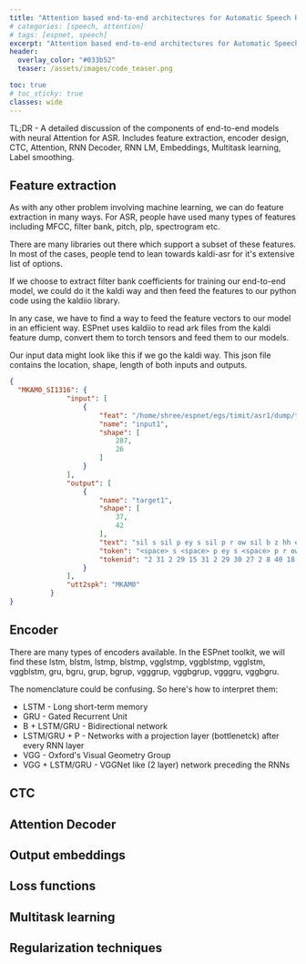 ```yaml
---
title: "Attention based end-to-end architectures for Automatic Speech Recognition"
# categories: [speech, attention]
# tags: [espnet, speech]
excerpt: "Attention based end-to-end architectures for Automatic Speech Recognition"
header:
  overlay_color: "#033b52"
  teaser: /assets/images/code_teaser.png

toc: true
# toc_sticky: true
classes: wide
---
```


<script type="text/javascript" async
  src="https://cdnjs.cloudflare.com/ajax/libs/mathjax/2.7.5/MathJax.js?config=TeX-MML-AM_CHTML">
</script>
TL;DR - A detailed discussion of the components of end-to-end models with neural Attention for ASR. Includes feature extraction, encoder design, CTC, Attention, RNN Decoder, RNN LM, Embeddings, Multitask learning, Label smoothing.

## Feature extraction
As with any other problem involving machine learning, we can do feature extraction in many ways. For ASR, people have used many types of features including MFCC, filter bank, pitch, plp, spectrogram etc.

There are many libraries out there which support a subset of these features. In most of the cases, people tend to lean towards kaldi-asr for it's extensive list of options.

If we choose to extract filter bank coefficients for training our end-to-end model, we could do it the kaldi way and then feed the features to our python code using the kaldiio library.

In any case, we have to find a way to feed the feature vectors to our model in an efficient way. ESPnet uses kaldiio to read ark files from the kaldi feature dump, convert them to torch tensors and feed them to our models.

Our input data might look like this if we go the kaldi way. This json file contains the location, shape, length of both inputs and outputs.

``` json
{
  "MKAM0_SI1316": {
              "input": [
                  {
                      "feat": "/home/shree/espnet/egs/timit/asr1/dump/train_nodev/deltafalse/feats.6.ark:149596",
                      "name": "input1",
                      "shape": [
                          287,
                          26
                      ]
                  }
              ],
              "output": [
                  {
                      "name": "target1",
                      "shape": [
                          37,
                          42
                      ],
                      "text": "sil s sil p ey s sil p r ow sil b z hh eh v y iy l d ih sil d l ih dx l ih n f er m ey sh ih n sil",
                      "token": "<space> s <space> p ey s <space> p r ow <space> b z hh eh v y iy l d ih <space> d l ih dx l ih n f er m ey sh ih n <space>",
                      "tokenid": "2 31 2 29 15 31 2 29 30 27 2 8 40 18 13 37 39 20 23 10 19 2 10 23 19 12 23 19 25 16 14 24 15 32 19 25 2"
                  }
              ],
              "utt2spk": "MKAM0"
          }
}
```
## Encoder
There are many types of encoders available. In the ESPnet toolkit, we will find these lstm, blstm, lstmp, blstmp, vgglstmp, vggblstmp, vgglstm, vggblstm, gru, bgru, grup, bgrup, vgggrup, vggbgrup, vgggru, vggbgru.

The nomenclature could be confusing. So here's how to interpret them:
- LSTM - Long short-term memory
- GRU - Gated Recurrent Unit
- B + LSTM/GRU - Bidirectional network
- LSTM/GRU + P - Networks with a projection layer (bottlenetck) after every RNN layer
- VGG - Oxford's Visual Geometry Group
- VGG + LSTM/GRU - VGGNet like (2 layer) network preceding the RNNs

## CTC
## Attention Decoder
## Output embeddings
## Loss functions
## Multitask learning
## Regularization techniques